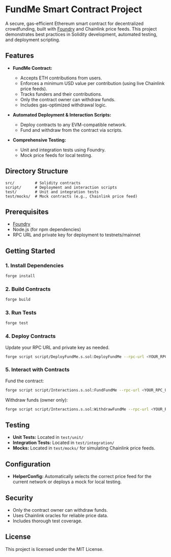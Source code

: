 # FundMe Smart Contract Project

A secure, gas-efficient Ethereum smart contract for decentralized crowdfunding, built with [Foundry](https://book.getfoundry.sh/) and Chainlink price feeds. This project demonstrates best practices in Solidity development, automated testing, and deployment scripting.

## Features

- **FundMe Contract:**  
  - Accepts ETH contributions from users.
  - Enforces a minimum USD value per contribution (using live Chainlink price feeds).
  - Tracks funders and their contributions.
  - Only the contract owner can withdraw funds.
  - Includes gas-optimized withdrawal logic.

- **Automated Deployment & Interaction Scripts:**  
  - Deploy contracts to any EVM-compatible network.
  - Fund and withdraw from the contract via scripts.

- **Comprehensive Testing:**  
  - Unit and integration tests using Foundry.
  - Mock price feeds for local testing.

## Directory Structure

```
src/         # Solidity contracts
script/      # Deployment and interaction scripts
test/        # Unit and integration tests
test/mocks/  # Mock contracts (e.g., Chainlink price feed)
```

## Prerequisites

- [Foundry](https://book.getfoundry.sh/getting-started/installation)
- Node.js (for npm dependencies)
- RPC URL and private key for deployment to testnets/mainnet

## Getting Started

### 1. Install Dependencies

```sh
forge install
```

### 2. Build Contracts

```sh
forge build
```

### 3. Run Tests

```sh
forge test
```

### 4. Deploy Contracts

Update your RPC URL and private key as needed.

```sh
forge script script/DeployFundMe.s.sol:DeployFundMe --rpc-url <YOUR_RPC_URL> --private-key <YOUR_PRIVATE_KEY> --broadcast
```

### 5. Interact with Contracts

Fund the contract:

```sh
forge script script/Interactions.s.sol:FundFundMe --rpc-url <YOUR_RPC_URL> --private-key <YOUR_PRIVATE_KEY> --broadcast
```

Withdraw funds (owner only):

```sh
forge script script/Interactions.s.sol:WithdrawFundMe --rpc-url <YOUR_RPC_URL> --private-key <YOUR_PRIVATE_KEY> --broadcast
```

## Testing

- **Unit Tests:** Located in `test/unit/`
- **Integration Tests:** Located in `test/integration/`
- **Mocks:** Located in `test/mocks/` for simulating Chainlink price feeds.

## Configuration

- **HelperConfig:** Automatically selects the correct price feed for the current network or deploys a mock for local testing.

## Security

- Only the contract owner can withdraw funds.
- Uses Chainlink oracles for reliable price data.
- Includes thorough test coverage.

## License

This project is licensed under the MIT License.

